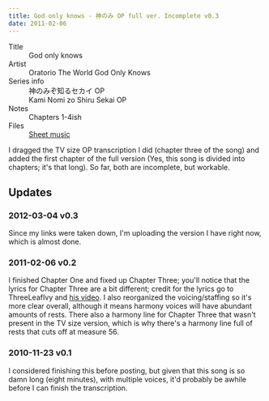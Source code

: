 ```yaml
---
title: God only knows - 神のみ OP full ver. Incomplete v0.3
date: 2011-02-06
---
```


<dl>
  <dt>Title</dt>
  <dd>God only knows</dd>

  <dt>Artist</dt>
  <dd>Oratorio The World God Only Knows</dd>

  <dt>Series info</dt>
  <dd>神のみぞ知るセカイ OP</dd>
  <dd>Kami Nomi zo Shiru Sekai OP</dd>

  <dt>Notes</dt>
  <dd>Chapters 1-4ish</dd>

  <dt>Files</dt>
  <dd><a href="/files/sheetmusic/god_only_knows.pdf">Sheet music</a></dd>
</dl>

I dragged the TV size OP transcription I did (chapter three of the song)
and added the first chapter of the full version (Yes, this song is
divided into chapters; it's that long).  So far, both are incomplete,
but workable.

## Updates

### 2012-03-04 v0.3

Since my links were taken down, I'm uploading the version I have right
now, which is almost done.

### 2011-02-06 v0.2

I finished Chapter One and fixed up Chapter Three; you'll notice that the
lyrics for Chapter Three are a bit different; credit for the lyrics go to
ThreeLeafIvy and <a href="http://www.youtube.com/watch?v=KZBgRDMyXzw">his
video</a>.  I also reorganized the voicing/staffing so it's more clear overall,
although it means harmony voices will have abundant amounts of rests.  There
also a harmony line for Chapter Three that wasn't present in the TV size
version, which is why there's a harmony line full of rests that cuts off at
measure 56.

### 2010-11-23 v0.1

I considered finishing this before posting, but given that this song is so damn
long (eight minutes), with multiple voices, it'd probably be awhile before I can
finish the transcription.

